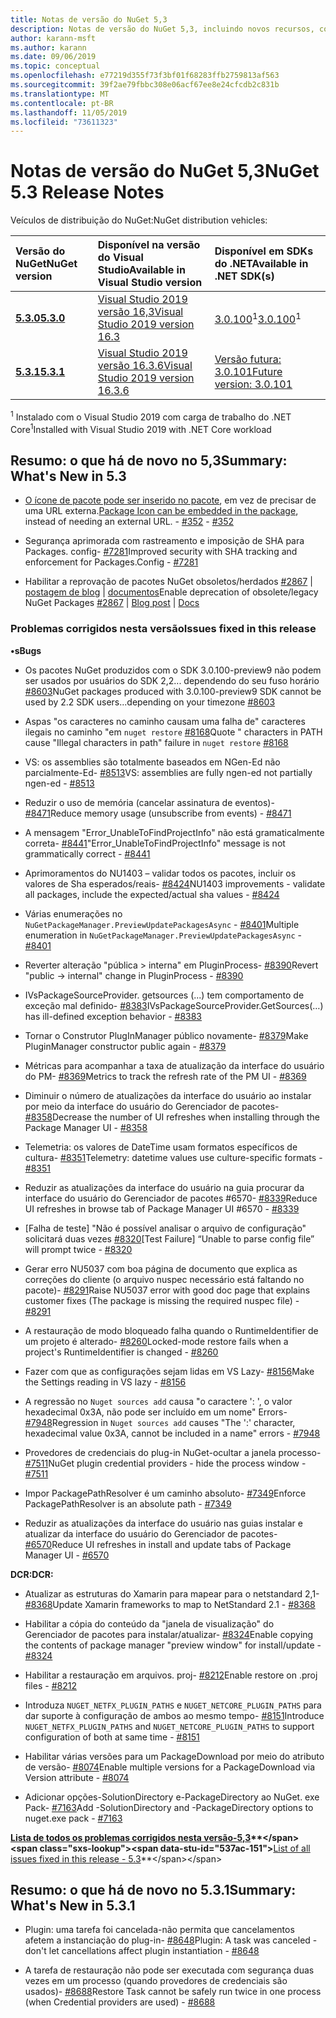 ```yaml
---
title: Notas de versão do NuGet 5,3
description: Notas de versão do NuGet 5,3, incluindo novos recursos, correções de bugs e DCRs.
author: karann-msft
ms.author: karann
ms.date: 09/06/2019
ms.topic: conceptual
ms.openlocfilehash: e77219d355f73f3bf01f68283ffb2759813af563
ms.sourcegitcommit: 39f2ae79fbbc308e06acf67ee8e24cfcdb2c831b
ms.translationtype: MT
ms.contentlocale: pt-BR
ms.lasthandoff: 11/05/2019
ms.locfileid: "73611323"
---
```

# <a name="nuget-53-release-notes"></a><span data-ttu-id="537ac-103">Notas de versão do NuGet 5,3</span><span class="sxs-lookup"><span data-stu-id="537ac-103">NuGet 5.3 Release Notes</span></span>

<span data-ttu-id="537ac-104">Veículos de distribuição do NuGet:</span><span class="sxs-lookup"><span data-stu-id="537ac-104">NuGet distribution vehicles:</span></span>

| <span data-ttu-id="537ac-105">Versão do NuGet</span><span class="sxs-lookup"><span data-stu-id="537ac-105">NuGet version</span></span> | <span data-ttu-id="537ac-106">Disponível na versão do Visual Studio</span><span class="sxs-lookup"><span data-stu-id="537ac-106">Available in Visual Studio version</span></span>| <span data-ttu-id="537ac-107">Disponível em SDKs do .NET</span><span class="sxs-lookup"><span data-stu-id="537ac-107">Available in .NET SDK(s)</span></span>|
|:---|:---|:---|
| [<span data-ttu-id="537ac-108">**5.3.0**</span><span class="sxs-lookup"><span data-stu-id="537ac-108">**5.3.0**</span></span>](https://nuget.org/downloads) | [<span data-ttu-id="537ac-109">Visual Studio 2019 versão 16,3</span><span class="sxs-lookup"><span data-stu-id="537ac-109">Visual Studio 2019 version 16.3</span></span>](https://visualstudio.microsoft.com/downloads/) | <span data-ttu-id="537ac-110">[3.0.100](https://dotnet.microsoft.com/download/dotnet-core/3.0)<sup>1</sup></span><span class="sxs-lookup"><span data-stu-id="537ac-110">[3.0.100](https://dotnet.microsoft.com/download/dotnet-core/3.0)<sup>1</sup></span></span> |
| [<span data-ttu-id="537ac-111">**5.3.1**</span><span class="sxs-lookup"><span data-stu-id="537ac-111">**5.3.1**</span></span>](https://nuget.org/downloads) | [<span data-ttu-id="537ac-112">Visual Studio 2019 versão 16.3.6</span><span class="sxs-lookup"><span data-stu-id="537ac-112">Visual Studio 2019 version 16.3.6</span></span>](https://visualstudio.microsoft.com/downloads/) | [<span data-ttu-id="537ac-113">Versão futura: 3.0.101</span><span class="sxs-lookup"><span data-stu-id="537ac-113">Future version: 3.0.101</span></span>](https://dotnet.microsoft.com/download/dotnet-core/3.0) |

<span data-ttu-id="537ac-114"><sup>1</sup> Instalado com o Visual Studio 2019 com carga de trabalho do .NET Core</span><span class="sxs-lookup"><span data-stu-id="537ac-114"><sup>1</sup>Installed with Visual Studio 2019 with .NET Core workload</span></span>

## <a name="summary-whats-new-in-53"></a><span data-ttu-id="537ac-115">Resumo: o que há de novo no 5,3</span><span class="sxs-lookup"><span data-stu-id="537ac-115">Summary: What's New in 5.3</span></span>

* <span data-ttu-id="537ac-116">[O ícone de pacote pode ser inserido no pacote](../reference/msbuild-targets.md#packing-an-icon-image-file), em vez de precisar de uma URL externa.</span><span class="sxs-lookup"><span data-stu-id="537ac-116">[Package Icon can be embedded in the package](../reference/msbuild-targets.md#packing-an-icon-image-file), instead of needing an external URL.</span></span><span data-ttu-id="537ac-117"> - [#352](https://github.com/NuGet/Home/issues/352)</span><span class="sxs-lookup"><span data-stu-id="537ac-117"> - [#352](https://github.com/NuGet/Home/issues/352)</span></span>

* <span data-ttu-id="537ac-118">Segurança aprimorada com rastreamento e imposição de SHA para Packages. config- [#7281](https://github.com/NuGet/Home/issues/7281)</span><span class="sxs-lookup"><span data-stu-id="537ac-118">Improved security with SHA tracking and enforcement for Packages.Config - [#7281](https://github.com/NuGet/Home/issues/7281)</span></span>

* <span data-ttu-id="537ac-119">Habilitar a reprovação de pacotes NuGet obsoletos/herdados [#2867](https://github.com/NuGet/Home/issues/2867) | [postagem de blog](https://devblogs.microsoft.com/nuget/deprecating-packages-on-nuget-org/) | [documentos](https://docs.microsoft.com/nuget/nuget-org/deprecate-packages)</span><span class="sxs-lookup"><span data-stu-id="537ac-119">Enable deprecation of obsolete/legacy NuGet Packages [#2867](https://github.com/NuGet/Home/issues/2867) | [Blog post](https://devblogs.microsoft.com/nuget/deprecating-packages-on-nuget-org/) | [Docs](https://docs.microsoft.com/nuget/nuget-org/deprecate-packages)</span></span>

### <a name="issues-fixed-in-this-release"></a><span data-ttu-id="537ac-120">Problemas corrigidos nesta versão</span><span class="sxs-lookup"><span data-stu-id="537ac-120">Issues fixed in this release</span></span>

<span data-ttu-id="537ac-121">**•s**</span><span class="sxs-lookup"><span data-stu-id="537ac-121">**Bugs**</span></span>

* <span data-ttu-id="537ac-122">Os pacotes NuGet produzidos com o SDK 3.0.100-preview9 não podem ser usados por usuários do SDK 2,2... dependendo do seu fuso horário [#8603](https://github.com/NuGet/Home/issues/8603)</span><span class="sxs-lookup"><span data-stu-id="537ac-122">NuGet packages produced with 3.0.100-preview9 SDK cannot be used by 2.2 SDK users...depending on your timezone [#8603](https://github.com/NuGet/Home/issues/8603)</span></span>

* <span data-ttu-id="537ac-123">Aspas "os caracteres no caminho causam uma falha de" caracteres ilegais no caminho "em `nuget restore` [#8168](https://github.com/NuGet/Home/issues/8168)</span><span class="sxs-lookup"><span data-stu-id="537ac-123">Quote " characters in PATH cause "Illegal characters in path" failure in `nuget restore` [#8168](https://github.com/NuGet/Home/issues/8168)</span></span>

* <span data-ttu-id="537ac-124">VS: os assemblies são totalmente baseados em NGen-Ed não parcialmente-Ed- [#8513](https://github.com/NuGet/Home/issues/8513)</span><span class="sxs-lookup"><span data-stu-id="537ac-124">VS: assemblies are fully ngen-ed not partially ngen-ed - [#8513](https://github.com/NuGet/Home/issues/8513)</span></span>

* <span data-ttu-id="537ac-125">Reduzir o uso de memória (cancelar assinatura de eventos)- [#8471](https://github.com/NuGet/Home/issues/8471)</span><span class="sxs-lookup"><span data-stu-id="537ac-125">Reduce memory usage (unsubscribe from events) - [#8471](https://github.com/NuGet/Home/issues/8471)</span></span>

* <span data-ttu-id="537ac-126">A mensagem "Error_UnableToFindProjectInfo" não está gramaticalmente correta- [#8441](https://github.com/NuGet/Home/issues/8441)</span><span class="sxs-lookup"><span data-stu-id="537ac-126">"Error_UnableToFindProjectInfo" message is not grammatically correct - [#8441](https://github.com/NuGet/Home/issues/8441)</span></span>

* <span data-ttu-id="537ac-127">Aprimoramentos do NU1403 – validar todos os pacotes, incluir os valores de Sha esperados/reais- [#8424](https://github.com/NuGet/Home/issues/8424)</span><span class="sxs-lookup"><span data-stu-id="537ac-127">NU1403 improvements - validate all packages, include the expected/actual sha values - [#8424](https://github.com/NuGet/Home/issues/8424)</span></span>

* <span data-ttu-id="537ac-128">Várias enumerações no `NuGetPackageManager.PreviewUpdatePackagesAsync` - [#8401](https://github.com/NuGet/Home/issues/8401)</span><span class="sxs-lookup"><span data-stu-id="537ac-128">Multiple enumeration in `NuGetPackageManager.PreviewUpdatePackagesAsync` - [#8401](https://github.com/NuGet/Home/issues/8401)</span></span>

* <span data-ttu-id="537ac-129">Reverter alteração "pública > interna" em PluginProcess- [#8390](https://github.com/NuGet/Home/issues/8390)</span><span class="sxs-lookup"><span data-stu-id="537ac-129">Revert "public -> internal" change in PluginProcess - [#8390](https://github.com/NuGet/Home/issues/8390)</span></span>

* <span data-ttu-id="537ac-130">IVsPackageSourceProvider. getsources (...) tem comportamento de exceção mal definido- [#8383](https://github.com/NuGet/Home/issues/8383)</span><span class="sxs-lookup"><span data-stu-id="537ac-130">IVsPackageSourceProvider.GetSources(…) has ill-defined exception behavior - [#8383](https://github.com/NuGet/Home/issues/8383)</span></span>

* <span data-ttu-id="537ac-131">Tornar o Construtor PlugInManager público novamente- [#8379](https://github.com/NuGet/Home/issues/8379)</span><span class="sxs-lookup"><span data-stu-id="537ac-131">Make PluginManager constructor public again - [#8379](https://github.com/NuGet/Home/issues/8379)</span></span>

* <span data-ttu-id="537ac-132">Métricas para acompanhar a taxa de atualização da interface do usuário do PM- [#8369](https://github.com/NuGet/Home/issues/8369)</span><span class="sxs-lookup"><span data-stu-id="537ac-132">Metrics to track the refresh rate of the PM UI - [#8369](https://github.com/NuGet/Home/issues/8369)</span></span>

* <span data-ttu-id="537ac-133">Diminuir o número de atualizações da interface do usuário ao instalar por meio da interface do usuário do Gerenciador de pacotes- [#8358](https://github.com/NuGet/Home/issues/8358)</span><span class="sxs-lookup"><span data-stu-id="537ac-133">Decrease the number of UI refreshes when installing through the Package Manager UI - [#8358](https://github.com/NuGet/Home/issues/8358)</span></span>

* <span data-ttu-id="537ac-134">Telemetria: os valores de DateTime usam formatos específicos de cultura- [#8351](https://github.com/NuGet/Home/issues/8351)</span><span class="sxs-lookup"><span data-stu-id="537ac-134">Telemetry:  datetime values use culture-specific formats - [#8351](https://github.com/NuGet/Home/issues/8351)</span></span>

* <span data-ttu-id="537ac-135">Reduzir as atualizações da interface do usuário na guia procurar da interface do usuário do Gerenciador de pacotes #6570- [#8339](https://github.com/NuGet/Home/issues/8339)</span><span class="sxs-lookup"><span data-stu-id="537ac-135">Reduce UI refreshes in browse tab of Package Manager UI #6570 - [#8339](https://github.com/NuGet/Home/issues/8339)</span></span>

* <span data-ttu-id="537ac-136">[Falha de teste] "Não é possível analisar o arquivo de configuração" solicitará duas vezes [#8320](https://github.com/NuGet/Home/issues/8320)</span><span class="sxs-lookup"><span data-stu-id="537ac-136">[Test Failure] “Unable to parse config file” will prompt twice - [#8320](https://github.com/NuGet/Home/issues/8320)</span></span>

* <span data-ttu-id="537ac-137">Gerar erro NU5037 com boa página de documento que explica as correções do cliente (o arquivo nuspec necessário está faltando no pacote)- [#8291](https://github.com/NuGet/Home/issues/8291)</span><span class="sxs-lookup"><span data-stu-id="537ac-137">Raise NU5037 error with good doc page that explains customer fixes (The package is missing the required nuspec file) - [#8291](https://github.com/NuGet/Home/issues/8291)</span></span>

* <span data-ttu-id="537ac-138">A restauração de modo bloqueado falha quando o RuntimeIdentifier de um projeto é alterado- [#8260](https://github.com/NuGet/Home/issues/8260)</span><span class="sxs-lookup"><span data-stu-id="537ac-138">Locked-mode restore fails when a project's RuntimeIdentifier is changed - [#8260](https://github.com/NuGet/Home/issues/8260)</span></span>

* <span data-ttu-id="537ac-139">Fazer com que as configurações sejam lidas em VS Lazy- [#8156](https://github.com/NuGet/Home/issues/8156)</span><span class="sxs-lookup"><span data-stu-id="537ac-139">Make the Settings reading in VS lazy - [#8156](https://github.com/NuGet/Home/issues/8156)</span></span>

* <span data-ttu-id="537ac-140">A regressão no `Nuget sources add` causa "o caractere ': ', o valor hexadecimal 0x3A, não pode ser incluído em um nome" Errors- [#7948](https://github.com/NuGet/Home/issues/7948)</span><span class="sxs-lookup"><span data-stu-id="537ac-140">Regression in `Nuget sources add` causes "The ':' character, hexadecimal value 0x3A, cannot be included in a name" errors - [#7948](https://github.com/NuGet/Home/issues/7948)</span></span>

* <span data-ttu-id="537ac-141">Provedores de credenciais do plug-in NuGet-ocultar a janela processo- [#7511](https://github.com/NuGet/Home/issues/7511)</span><span class="sxs-lookup"><span data-stu-id="537ac-141">NuGet plugin credential providers - hide the process window - [#7511](https://github.com/NuGet/Home/issues/7511)</span></span>

* <span data-ttu-id="537ac-142">Impor PackagePathResolver é um caminho absoluto- [#7349](https://github.com/NuGet/Home/issues/7349)</span><span class="sxs-lookup"><span data-stu-id="537ac-142">Enforce PackagePathResolver is an absolute path - [#7349](https://github.com/NuGet/Home/issues/7349)</span></span>

* <span data-ttu-id="537ac-143">Reduzir as atualizações da interface do usuário nas guias instalar e atualizar da interface do usuário do Gerenciador de pacotes- [#6570](https://github.com/NuGet/Home/issues/6570)</span><span class="sxs-lookup"><span data-stu-id="537ac-143">Reduce UI refreshes in install and update tabs of Package Manager UI - [#6570](https://github.com/NuGet/Home/issues/6570)</span></span>

<span data-ttu-id="537ac-144">**DCR:**</span><span class="sxs-lookup"><span data-stu-id="537ac-144">**DCR:**</span></span>

* <span data-ttu-id="537ac-145">Atualizar as estruturas do Xamarin para mapear para o netstandard 2,1- [#8368](https://github.com/NuGet/Home/issues/8368)</span><span class="sxs-lookup"><span data-stu-id="537ac-145">Update Xamarin frameworks to map to NetStandard 2.1 - [#8368](https://github.com/NuGet/Home/issues/8368)</span></span>

* <span data-ttu-id="537ac-146">Habilitar a cópia do conteúdo da "janela de visualização" do Gerenciador de pacotes para instalar/atualizar- [#8324](https://github.com/NuGet/Home/issues/8324)</span><span class="sxs-lookup"><span data-stu-id="537ac-146">Enable copying the contents of package manager "preview window" for install/update - [#8324](https://github.com/NuGet/Home/issues/8324)</span></span>

* <span data-ttu-id="537ac-147">Habilitar a restauração em arquivos. proj- [#8212](https://github.com/NuGet/Home/issues/8212)</span><span class="sxs-lookup"><span data-stu-id="537ac-147">Enable restore on .proj files - [#8212](https://github.com/NuGet/Home/issues/8212)</span></span>

* <span data-ttu-id="537ac-148">Introduza `NUGET_NETFX_PLUGIN_PATHS` e `NUGET_NETCORE_PLUGIN_PATHS` para dar suporte à configuração de ambos ao mesmo tempo- [#8151](https://github.com/NuGet/Home/issues/8151)</span><span class="sxs-lookup"><span data-stu-id="537ac-148">Introduce `NUGET_NETFX_PLUGIN_PATHS` and `NUGET_NETCORE_PLUGIN_PATHS` to support configuration of both at same time - [#8151](https://github.com/NuGet/Home/issues/8151)</span></span>

* <span data-ttu-id="537ac-149">Habilitar várias versões para um PackageDownload por meio do atributo de versão- [#8074](https://github.com/NuGet/Home/issues/8074)</span><span class="sxs-lookup"><span data-stu-id="537ac-149">Enable multiple versions for a PackageDownload via Version attribute - [#8074](https://github.com/NuGet/Home/issues/8074)</span></span>

* <span data-ttu-id="537ac-150">Adicionar opções-SolutionDirectory e-PackageDirectory ao NuGet. exe Pack- [#7163](https://github.com/NuGet/Home/issues/7163)</span><span class="sxs-lookup"><span data-stu-id="537ac-150">Add -SolutionDirectory and -PackageDirectory options to nuget.exe pack - [#7163](https://github.com/NuGet/Home/issues/7163)</span></span>

<span data-ttu-id="537ac-151">**[Lista de todos os problemas corrigidos nesta versão-5,3](https://github.com/nuget/home/issues?q=is%3Aissue+is%3Aclosed+milestone%3A%225.3")**</span><span class="sxs-lookup"><span data-stu-id="537ac-151">**[List of all issues fixed in this release - 5.3](https://github.com/nuget/home/issues?q=is%3Aissue+is%3Aclosed+milestone%3A%225.3")**</span></span>

## <a name="summary-whats-new-in-531"></a><span data-ttu-id="537ac-152">Resumo: o que há de novo no 5.3.1</span><span class="sxs-lookup"><span data-stu-id="537ac-152">Summary: What's New in 5.3.1</span></span>

* <span data-ttu-id="537ac-153">Plugin: uma tarefa foi cancelada-não permita que cancelamentos afetem a instanciação do plug-in- [#8648](https://github.com/NuGet/Home/issues/8648)</span><span class="sxs-lookup"><span data-stu-id="537ac-153">Plugin: A task was canceled - don't let cancellations affect plugin instantiation - [#8648](https://github.com/NuGet/Home/issues/8648)</span></span>

* <span data-ttu-id="537ac-154">A tarefa de restauração não pode ser executada com segurança duas vezes em um processo (quando provedores de credenciais são usados)- [#8688](https://github.com/NuGet/Home/issues/8688)</span><span class="sxs-lookup"><span data-stu-id="537ac-154">Restore Task cannot be safely run twice in one process (when Credential providers are used) - [#8688](https://github.com/NuGet/Home/issues/8688)</span></span>

